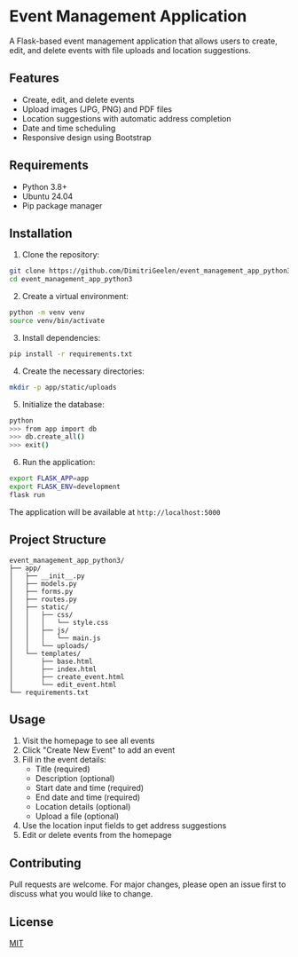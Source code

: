 # Event Management Application

A Flask-based event management application that allows users to create, edit, and delete events with file uploads and location suggestions.

## Features

- Create, edit, and delete events
- Upload images (JPG, PNG) and PDF files
- Location suggestions with automatic address completion
- Date and time scheduling
- Responsive design using Bootstrap

## Requirements

- Python 3.8+
- Ubuntu 24.04
- Pip package manager

## Installation

1. Clone the repository:
```bash
git clone https://github.com/DimitriGeelen/event_management_app_python3.git
cd event_management_app_python3
```

2. Create a virtual environment:
```bash
python -m venv venv
source venv/bin/activate
```

3. Install dependencies:
```bash
pip install -r requirements.txt
```

4. Create the necessary directories:
```bash
mkdir -p app/static/uploads
```

5. Initialize the database:
```bash
python
>>> from app import db
>>> db.create_all()
>>> exit()
```

6. Run the application:
```bash
export FLASK_APP=app
export FLASK_ENV=development
flask run
```

The application will be available at `http://localhost:5000`

## Project Structure

```
event_management_app_python3/
├── app/
│   ├── __init__.py
│   ├── models.py
│   ├── forms.py
│   ├── routes.py
│   ├── static/
│   │   ├── css/
│   │   │   └── style.css
│   │   ├── js/
│   │   │   └── main.js
│   │   └── uploads/
│   └── templates/
│       ├── base.html
│       ├── index.html
│       ├── create_event.html
│       └── edit_event.html
└── requirements.txt
```

## Usage

1. Visit the homepage to see all events
2. Click "Create New Event" to add an event
3. Fill in the event details:
   - Title (required)
   - Description (optional)
   - Start date and time (required)
   - End date and time (required)
   - Location details (optional)
   - Upload a file (optional)
4. Use the location input fields to get address suggestions
5. Edit or delete events from the homepage

## Contributing

Pull requests are welcome. For major changes, please open an issue first to discuss what you would like to change.

## License

[MIT](https://choosealicense.com/licenses/mit/)